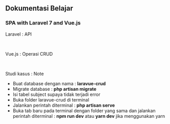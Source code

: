 <h2>Dokumentasi Belajar</h2>
<h3>SPA with Laravel 7 and Vue.js</h3>
<p>Laravel : API</p> <br>
<p>Vue.js : Operasi CRUD</p><br>
<p>Studi kasus : Note</p>
<ul>
    <li>Buat database dengan nama : <b>laravue-crud</b></li>
    <li>Migrate database : <b>php artisan migrate</b></li>
    <li>Isi tabel subject supaya tidak terjadi error</li>
    <li>Buka folder laravue-crud di terminal</li>
    <li>Jalankan perintah diterminal : <b>php artisan serve</b></li>
    <li>Buka tab baru pada terminal dengan folder yang sama dan jalankan perintah diterminal : <b>npm run dev</b> atau <b>yarn dev</b> jika menggunakan yarn</li>
</ul>